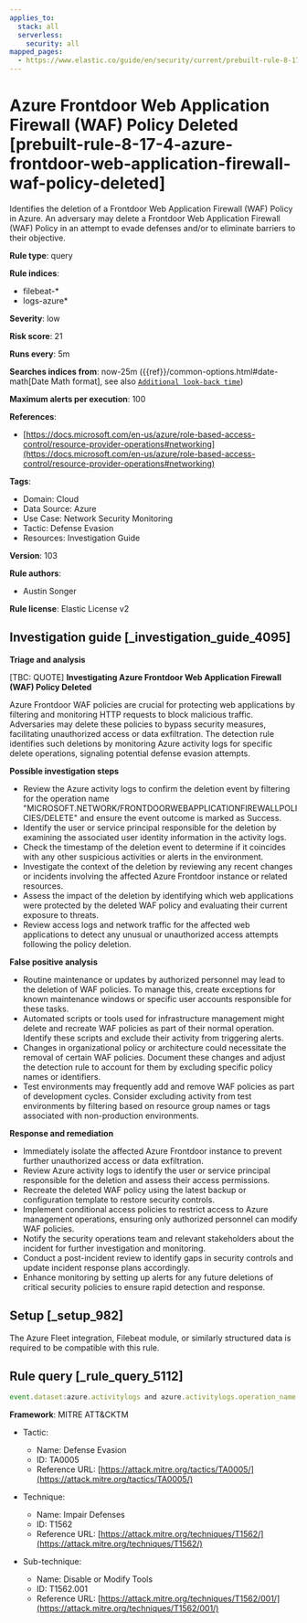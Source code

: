 ```yaml
---
applies_to:
  stack: all
  serverless:
    security: all
mapped_pages:
  - https://www.elastic.co/guide/en/security/current/prebuilt-rule-8-17-4-azure-frontdoor-web-application-firewall-waf-policy-deleted.html
---
```


# Azure Frontdoor Web Application Firewall (WAF) Policy Deleted [prebuilt-rule-8-17-4-azure-frontdoor-web-application-firewall-waf-policy-deleted]

Identifies the deletion of a Frontdoor Web Application Firewall (WAF) Policy in Azure. An adversary may delete a Frontdoor Web Application Firewall (WAF) Policy in an attempt to evade defenses and/or to eliminate barriers to their objective.

**Rule type**: query

**Rule indices**:

* filebeat-*
* logs-azure*

**Severity**: low

**Risk score**: 21

**Runs every**: 5m

**Searches indices from**: now-25m ({{ref}}/common-options.html#date-math[Date Math format], see also [`Additional look-back time`](docs-content://solutions/security/detect-and-alert/create-detection-rule.md#rule-schedule))

**Maximum alerts per execution**: 100

**References**:

* [https://docs.microsoft.com/en-us/azure/role-based-access-control/resource-provider-operations#networking](https://docs.microsoft.com/en-us/azure/role-based-access-control/resource-provider-operations#networking)

**Tags**:

* Domain: Cloud
* Data Source: Azure
* Use Case: Network Security Monitoring
* Tactic: Defense Evasion
* Resources: Investigation Guide

**Version**: 103

**Rule authors**:

* Austin Songer

**Rule license**: Elastic License v2

## Investigation guide [_investigation_guide_4095]

**Triage and analysis**

[TBC: QUOTE]
**Investigating Azure Frontdoor Web Application Firewall (WAF) Policy Deleted**

Azure Frontdoor WAF policies are crucial for protecting web applications by filtering and monitoring HTTP requests to block malicious traffic. Adversaries may delete these policies to bypass security measures, facilitating unauthorized access or data exfiltration. The detection rule identifies such deletions by monitoring Azure activity logs for specific delete operations, signaling potential defense evasion attempts.

**Possible investigation steps**

* Review the Azure activity logs to confirm the deletion event by filtering for the operation name "MICROSOFT.NETWORK/FRONTDOORWEBAPPLICATIONFIREWALLPOLICIES/DELETE" and ensure the event outcome is marked as Success.
* Identify the user or service principal responsible for the deletion by examining the associated user identity information in the activity logs.
* Check the timestamp of the deletion event to determine if it coincides with any other suspicious activities or alerts in the environment.
* Investigate the context of the deletion by reviewing any recent changes or incidents involving the affected Azure Frontdoor instance or related resources.
* Assess the impact of the deletion by identifying which web applications were protected by the deleted WAF policy and evaluating their current exposure to threats.
* Review access logs and network traffic for the affected web applications to detect any unusual or unauthorized access attempts following the policy deletion.

**False positive analysis**

* Routine maintenance or updates by authorized personnel may lead to the deletion of WAF policies. To manage this, create exceptions for known maintenance windows or specific user accounts responsible for these tasks.
* Automated scripts or tools used for infrastructure management might delete and recreate WAF policies as part of their normal operation. Identify these scripts and exclude their activity from triggering alerts.
* Changes in organizational policy or architecture could necessitate the removal of certain WAF policies. Document these changes and adjust the detection rule to account for them by excluding specific policy names or identifiers.
* Test environments may frequently add and remove WAF policies as part of development cycles. Consider excluding activity from test environments by filtering based on resource group names or tags associated with non-production environments.

**Response and remediation**

* Immediately isolate the affected Azure Frontdoor instance to prevent further unauthorized access or data exfiltration.
* Review Azure activity logs to identify the user or service principal responsible for the deletion and assess their access permissions.
* Recreate the deleted WAF policy using the latest backup or configuration template to restore security controls.
* Implement conditional access policies to restrict access to Azure management operations, ensuring only authorized personnel can modify WAF policies.
* Notify the security operations team and relevant stakeholders about the incident for further investigation and monitoring.
* Conduct a post-incident review to identify gaps in security controls and update incident response plans accordingly.
* Enhance monitoring by setting up alerts for any future deletions of critical security policies to ensure rapid detection and response.


## Setup [_setup_982]

The Azure Fleet integration, Filebeat module, or similarly structured data is required to be compatible with this rule.


## Rule query [_rule_query_5112]

```js
event.dataset:azure.activitylogs and azure.activitylogs.operation_name:"MICROSOFT.NETWORK/FRONTDOORWEBAPPLICATIONFIREWALLPOLICIES/DELETE" and event.outcome:(Success or success)
```

**Framework**: MITRE ATT&CKTM

* Tactic:

    * Name: Defense Evasion
    * ID: TA0005
    * Reference URL: [https://attack.mitre.org/tactics/TA0005/](https://attack.mitre.org/tactics/TA0005/)

* Technique:

    * Name: Impair Defenses
    * ID: T1562
    * Reference URL: [https://attack.mitre.org/techniques/T1562/](https://attack.mitre.org/techniques/T1562/)

* Sub-technique:

    * Name: Disable or Modify Tools
    * ID: T1562.001
    * Reference URL: [https://attack.mitre.org/techniques/T1562/001/](https://attack.mitre.org/techniques/T1562/001/)



